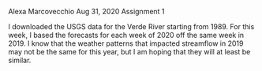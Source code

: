 Alexa Marcovecchio
Aug 31, 2020
Assignment 1

I downloaded the USGS data for the Verde River starting from 1989.  For this week,  I based the forecasts for each week of 2020 off the same week in 2019. I know that the weather patterns that impacted streamflow in 2019 may not be the same for this year, but I am hoping that they will at least be similar.
